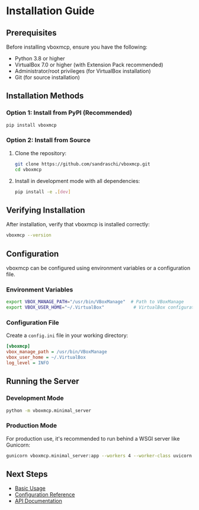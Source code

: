 # Installation Guide

## Prerequisites

Before installing vboxmcp, ensure you have the following:

- Python 3.8 or higher
- VirtualBox 7.0 or higher (with Extension Pack recommended)
- Administrator/root privileges (for VirtualBox installation)
- Git (for source installation)

## Installation Methods

### Option 1: Install from PyPI (Recommended)

```bash
pip install vboxmcp
```

### Option 2: Install from Source

1. Clone the repository:
   ```bash
   git clone https://github.com/sandraschi/vboxmcp.git
   cd vboxmcp
   ```

2. Install in development mode with all dependencies:
   ```bash
   pip install -e .[dev]
   ```

## Verifying Installation

After installation, verify that vboxmcp is installed correctly:

```bash
vboxmcp --version
```

## Configuration

vboxmcp can be configured using environment variables or a configuration file.

### Environment Variables

```bash
export VBOX_MANAGE_PATH="/usr/bin/VBoxManage"  # Path to VBoxManage
export VBOX_USER_HOME="~/.VirtualBox"           # VirtualBox configuration directory
```

### Configuration File

Create a `config.ini` file in your working directory:

```ini
[vboxmcp]
vbox_manage_path = /usr/bin/VBoxManage
vbox_user_home = ~/.VirtualBox
log_level = INFO
```

## Running the Server

### Development Mode

```bash
python -m vboxmcp.minimal_server
```

### Production Mode

For production use, it's recommended to run behind a WSGI server like Gunicorn:

```bash
gunicorn vboxmcp.minimal_server:app --workers 4 --worker-class uvicorn.workers.UvicornWorker
```

## Next Steps

- [Basic Usage](../getting_started/basic_usage.md)
- [Configuration Reference](../advanced/configuration.md)
- [API Documentation](../api/)

